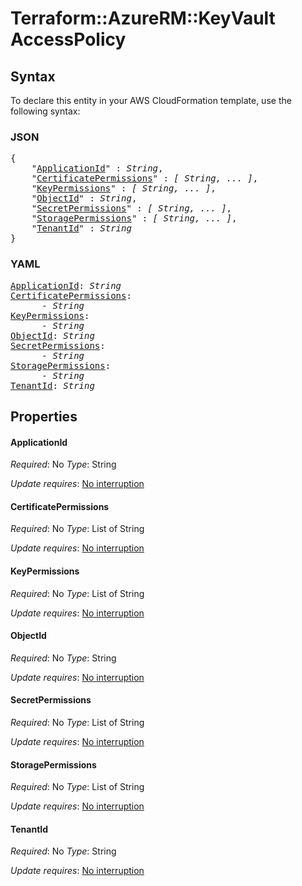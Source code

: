 # Terraform::AzureRM::KeyVault AccessPolicy

## Syntax

To declare this entity in your AWS CloudFormation template, use the following syntax:

### JSON

<pre>
{
    "<a href="#applicationid" title="ApplicationId">ApplicationId</a>" : <i>String</i>,
    "<a href="#certificatepermissions" title="CertificatePermissions">CertificatePermissions</a>" : <i>[ String, ... ]</i>,
    "<a href="#keypermissions" title="KeyPermissions">KeyPermissions</a>" : <i>[ String, ... ]</i>,
    "<a href="#objectid" title="ObjectId">ObjectId</a>" : <i>String</i>,
    "<a href="#secretpermissions" title="SecretPermissions">SecretPermissions</a>" : <i>[ String, ... ]</i>,
    "<a href="#storagepermissions" title="StoragePermissions">StoragePermissions</a>" : <i>[ String, ... ]</i>,
    "<a href="#tenantid" title="TenantId">TenantId</a>" : <i>String</i>
}
</pre>

### YAML

<pre>
<a href="#applicationid" title="ApplicationId">ApplicationId</a>: <i>String</i>
<a href="#certificatepermissions" title="CertificatePermissions">CertificatePermissions</a>: <i>
      - String</i>
<a href="#keypermissions" title="KeyPermissions">KeyPermissions</a>: <i>
      - String</i>
<a href="#objectid" title="ObjectId">ObjectId</a>: <i>String</i>
<a href="#secretpermissions" title="SecretPermissions">SecretPermissions</a>: <i>
      - String</i>
<a href="#storagepermissions" title="StoragePermissions">StoragePermissions</a>: <i>
      - String</i>
<a href="#tenantid" title="TenantId">TenantId</a>: <i>String</i>
</pre>

## Properties

#### ApplicationId

_Required_: No
_Type_: String

_Update requires_: [No interruption](https://docs.aws.amazon.com/AWSCloudFormation/latest/UserGuide/using-cfn-updating-stacks-update-behaviors.html#update-no-interrupt)

#### CertificatePermissions

_Required_: No
_Type_: List of String

_Update requires_: [No interruption](https://docs.aws.amazon.com/AWSCloudFormation/latest/UserGuide/using-cfn-updating-stacks-update-behaviors.html#update-no-interrupt)

#### KeyPermissions

_Required_: No
_Type_: List of String

_Update requires_: [No interruption](https://docs.aws.amazon.com/AWSCloudFormation/latest/UserGuide/using-cfn-updating-stacks-update-behaviors.html#update-no-interrupt)

#### ObjectId

_Required_: No
_Type_: String

_Update requires_: [No interruption](https://docs.aws.amazon.com/AWSCloudFormation/latest/UserGuide/using-cfn-updating-stacks-update-behaviors.html#update-no-interrupt)

#### SecretPermissions

_Required_: No
_Type_: List of String

_Update requires_: [No interruption](https://docs.aws.amazon.com/AWSCloudFormation/latest/UserGuide/using-cfn-updating-stacks-update-behaviors.html#update-no-interrupt)

#### StoragePermissions

_Required_: No
_Type_: List of String

_Update requires_: [No interruption](https://docs.aws.amazon.com/AWSCloudFormation/latest/UserGuide/using-cfn-updating-stacks-update-behaviors.html#update-no-interrupt)

#### TenantId

_Required_: No
_Type_: String

_Update requires_: [No interruption](https://docs.aws.amazon.com/AWSCloudFormation/latest/UserGuide/using-cfn-updating-stacks-update-behaviors.html#update-no-interrupt)

